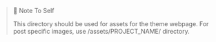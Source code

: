 > 📘 Note To Self
> 
> This directory should be used for assets for the theme webpage.
> For post specific images, use /assets/PROJECT_NAME/ directory.
